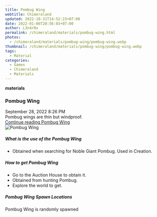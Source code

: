 ```yaml
---
title: Pombug Wing
webtitle: Chimeraland
updated: 2022-10-31T14:52:23+07:00
date: 2022-01-06T20:56:03+07:00
author: L3n4r0x
permalink: /chimeraland/materials/pombug-wing.html
photos:
  - /chimeraland/materials/pombug-wing/pombug-wing.webp
thumbnail: /chimeraland/materials/pombug-wing/pombug-wing.webp
tags:
  - Material
categories:
  - Games
  - Chimeraland
  - Materials
---
```


<section id="bootstrap-wrapper"><link rel="stylesheet" href="https://cdn.statically.io/gh/dimaslanjaka/Web-Manajemen/40ac3225/css/bootstrap-4.5-wrapper.css"/><div class="row g-0 border rounded overflow-hidden flex-md-row mb-4 shadow-sm position-relative"><div class="col p-4 d-flex flex-column position-static"><strong class="d-inline-block mb-2 text-success">materials</strong><h3 class="mb-0">Pombug Wing</h3><div class="mb-1 text-muted">September 28, 2022 8:26 PM</div><div class="mb-2 border p-1">Pombug wings are thin but windproof.</div><a href="#" class="stretched-link d-none">Continue reading Pombug Wing</a></div><div class="col-auto d-none d-lg-block"><img src="/chimeraland/materials/pombug-wing/pombug-wing.webp" alt="Pombug Wing"/></div></div><div class="row"><div class="col-lg-6 col-12 mb-2"><div class="card"><div class="card-body"><h5 class="card-title">What is the use of the Pombug Wing</h5><div class="card-text"><ul><li>Obtained when searching for Noble Giant Pombug. Used in Creation.</li></ul></div></div></div></div><div class="col-lg-6 col-12 mb-2"><div class="card"><div class="card-body"><h5 class="card-title">How to get Pombug Wing</h5><div class="card-text"><ul><li>Go to the Auction House to obtain it.</li><li>Obtained from hunting Pombug.</li><li>Explore the world to get.</li></ul></div></div></div></div><div class="col-12 mb-2"><h5>Pombug Wing Spawn Locations</h5><p>Pombug Wing is randomly spawned</p></div></div></section>